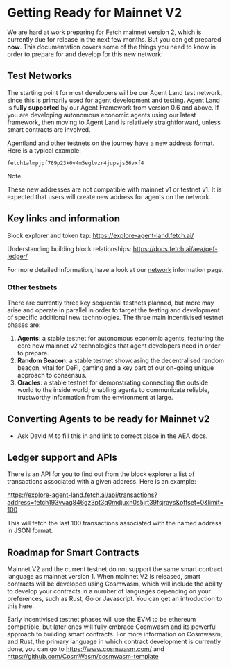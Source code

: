 # Getting Ready for Mainnet V2

We are hard at work preparing for Fetch mainnet version 2, which is currently due for release in the next few months. But you can get prepared __now__. This documentation covers some of the things you need to know in order to prepare for and develop for this new network:

## Test Networks

The starting point for most developers will be our Agent Land test network, since this is primarily used for agent development and testing. Agent Land is **fully supported** by our Agent Framework from version 0.6 and above. If you are developing autonomous economic agents using our latest framework, then moving to Agent Land is relatively straightforward, unless smart contracts are involved.

Agentland and other testnets on the journey have a new address format. Here is a typical example:

```text
fetch1almpjpf769p23k0v4m5eglvzr4jupsjs66vxf4
```

<div class="admonition note">
  <p class="admonition-title">Note</p>
  <p>These new addresses are not compatible with mainnet v1 or testnet v1. It is expected that users will create new address for agents on the network</p>
</div>

## Key links and information

Block explorer and token tap: https://explore-agent-land.fetch.ai/

Understanding building block relationships: https://docs.fetch.ai/aea/oef-ledger/

For more detailed information, have a look at our [network](./networks/) information page.


### Other testnets

There are currently three key sequential testnets planned, but more may arise and operate in parallel in order to target the testing and development of specific additional new technologies. The three main incentivised testnet phases are:

1. **Agents**: a stable testnet for autonomous economic agents, featuring the core new mainnet v2 technologies that agent developers need in order to prepare.
2. **Random Beacon**: a stable testnet showcasing the decentralised random beacon, vital for DeFi, gaming and a key part of our on-going unique approach to consensus.
3. **Oracles**: a stable testnet for demonstrating connecting the outside world to the inside world; enabling agents to communicate reliable, trustworthy information from the environment at large.

## Converting Agents to be ready for Mainnet v2

* Ask David M to fill this in and link to correct place in the AEA docs.

## Ledger support and APIs

There is an API for you to find out from the block explorer a list of transactions associated with a given address. Here is an example:

https://explore-agent-land.fetch.ai/api/transactions?address=fetch193vvag846gz3pt3q0mdjuxn0s5jrt39fsjrays&offset=0&limit=100

This will fetch the last 100 transactions associated with the named address in JSON format.

## Roadmap for Smart Contracts

Mainnet V2 and the current testnet do not support the same smart contract language as mainnet version 1. When mainnet V2 is released, smart contracts will be developed using Cosmwasm, which will include the ability to develop your contracts in a number of languages depending on your preferences, such as Rust, Go or Javascript. You can get an introduction to this here.

Early incentivised testnet phases will use the EVM to be ethereum compatible, but later ones will fully embrace Cosmwasm and its powerful approach to building smart contracts. For more information on Cosmwasm, and Rust, the primary language in which contract development is currently done, you can go to https://www.cosmwasm.com/ and https://github.com/CosmWasm/cosmwasm-template







